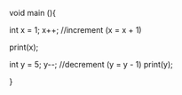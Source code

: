 void main (){

  
  int x = 1;
  x++;   //increment (x = x + 1)
  
  print(x);
  
  int y = 5;
  y--;    //decrement (y = y - 1)
  print(y);
  
  
   
  
}